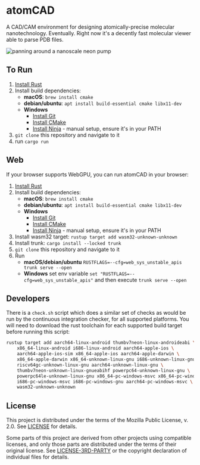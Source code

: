 # atomCAD

A CAD/CAM environment for designing atomically-precise molecular nanotechnology.
Eventually.  Right now it's a decently fast molecular viewer able to parse PDB
files.

![panning around a nanoscale neon pump](./media/neon-pump.gif)

## To Run

1. [Install Rust](https://rustup.rs/)
2. Install build dependencies: 
    - __macOS__: `brew install cmake`
    - __debian/ubuntu__: `apt install build-essential cmake libx11-dev` 
    - __Windows__ 
        - [Install Git](https://git-scm.com/download/win)
        - [Install CMake](https://cmake.org/download/)
        - [Install Ninja](https://ninja-build.org/) - manual setup, ensure it's in your PATH
3. `git clone` this repository and navigate to it
4. run `cargo run`

## Web

If your browser supports WebGPU, you can run atomCAD in your browser:

1. [Install Rust](https://rustup.rs/)
2. Install build dependencies: 
    - __macOS__: `brew install cmake`
    - __debian/ubuntu__: `apt install build-essential cmake libx11-dev` 
    - __Windows__ 
        - [Install Git](https://git-scm.com/download/win)
        - [Install CMake](https://cmake.org/download/)
        - [Install Ninja](https://ninja-build.org/) - manual setup, ensure it's in your PATH
3. Install wasm32 target: `rustup target add wasm32-unknown-unknown`
4. Install trunk: `cargo install --locked trunk`
5. `git clone` this repository and navigate to it
6. Run
    - __macOS/debian/ubuntu__  `RUSTFLAGS=--cfg=web_sys_unstable_apis trunk serve --open`
    - __Windows__ set env variable `set "RUSTFLAGS=--cfg=web_sys_unstable_apis"` and then execute  `trunk serve --open`

## Developers

There is a `check.sh` script which does a similar set of checks as would be
run by the continuous integration checker, for all supported platforms.  You
will need to download the rust toolchain for each supported build target
before running this script:

```bash
rustup target add aarch64-linux-android thumbv7neon-linux-androideabi \
    x86_64-linux-android i686-linux-android aarch64-apple-ios \
    aarch64-apple-ios-sim x86_64-apple-ios aarch64-apple-darwin \
    x86_64-apple-darwin x86_64-unknown-linux-gnu i686-unknown-linux-gnu \
    riscv64gc-unknown-linux-gnu aarch64-unknown-linux-gnu \
    thumbv7neon-unknown-linux-gnueabihf powerpc64-unknown-linux-gnu \
    powerpc64le-unknown-linux-gnu x86_64-pc-windows-msvc x86_64-pc-windows-gnu \
    i686-pc-windows-msvc i686-pc-windows-gnu aarch64-pc-windows-msvc \
    wasm32-unknown-unknown
```

## License

This project is distributed under the terms of the Mozilla Public License, v.
2.0.  See [LICENSE](./LICENSE) for details.

Some parts of this project are derived from other projects using compatible
licenses, and only those parts are distributed under the terms of their
original license.  See [LICENSE-3RD-PARTY](./LICENSE-3RD-PARTY) or the
copyright declaration of individual files for details.
